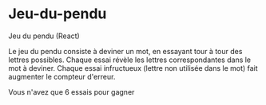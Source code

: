 # Jeu-du-pendu
Jeu du pendu (React)

Le jeu du pendu consiste à deviner un mot, en essayant tour à tour des lettres possibles. Chaque essai révèle les lettres correspondantes dans le mot à deviner. Chaque essai infructueux (lettre non utilisée dans le mot) fait augmenter le compteur d'erreur.

Vous n'avez que 6 essais pour gagner
